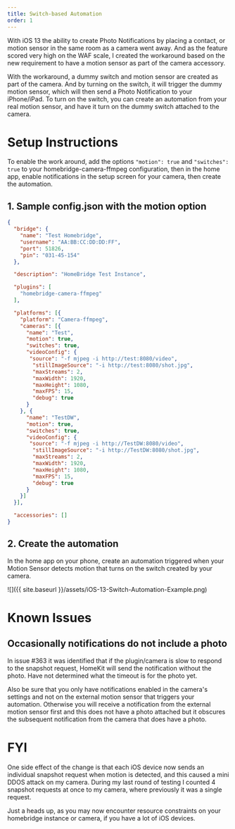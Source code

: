 ```yaml
---
title: Switch-based Automation
order: 1
---
```

With iOS 13 the ability to create Photo Notifications by placing a contact, or motion sensor in the same room as a camera went away.  And as the feature scored very high on the WAF scale, I created the workaround based on the new requirement to have a motion sensor as part of the camera accessory.

With the workaround, a dummy switch and motion sensor are created as part of the camera.  And by turning on the switch, it will trigger the dummy motion sensor, which will then send a Photo Notification to your iPhone/iPad.  To turn on the switch, you can create an automation from your real motion sensor, and have it turn on the dummy switch attached to the camera.

# Setup Instructions

To enable the work around, add the options `"motion": true` and `"switches": true` to your homebridge-camera-ffmpeg configuration, then in the home app, enable notifications in the setup screen for your camera, then create the automation.

## 1. Sample config.json with the motion option

```json
{
  "bridge": {
    "name": "Test Homebridge",
    "username": "AA:BB:CC:DD:DD:FF",
    "port": 51826,
    "pin": "031-45-154"
  },

  "description": "HomeBridge Test Instance",

  "plugins": [
    "homebridge-camera-ffmpeg"
  ],

  "platforms": [{
    "platform": "Camera-ffmpeg",
    "cameras": [{
      "name": "Test",
      "motion": true,
      "switches": true,
      "videoConfig": {
       "source": "-f mjpeg -i http://test:8080/video",
        "stillImageSource": "-i http://test:8080/shot.jpg",
        "maxStreams": 2,
        "maxWidth": 1920,
        "maxHeight": 1080,
        "maxFPS": 15,
        "debug": true
      }
    }, {
      "name": "TestDW",
      "motion": true,
      "switches": true,
      "videoConfig": {
       "source": "-f mjpeg -i http://TestDW:8080/video",
        "stillImageSource": "-i http://TestDW:8080/shot.jpg",
        "maxStreams": 2,
        "maxWidth": 1920,
        "maxHeight": 1080,
        "maxFPS": 15,
        "debug": true
      }
    }]
  }],

  "accessories": []
}
```

## 2. Create the automation

In the home app on your phone, create an automation triggered when your Motion Sensor detects motion that turns on the switch created by your camera.

![]({{ site.baseurl }}/assets/iOS-13-Switch-Automation-Example.png)

# Known Issues

## Occasionally notifications do not include a photo

In issue #363 it was identified that if the plugin/camera is slow to respond to the snapshot request, HomeKit will send the notification without the photo.  Have not determined what the timeout is for the photo yet.

Also be sure that you only have notifications enabled in the camera's settings and not on the external motion sensor that triggers your automation. Otherwise you will receive a notification from the external motion sensor first and this does not have a photo attached but it obscures the subsequent notification from the camera that does have a photo.

# FYI

One side effect of the change is that each iOS device now sends an individual snapshot request when motion is detected, and this caused a mini DDOS attack on my camera.  During my last round of testing I counted 4 snapshot requests at once to my camera, where previously it was a single request.

Just a heads up, as you may now encounter resource constraints on your homebridge instance or camera, if you have a lot of iOS devices.
